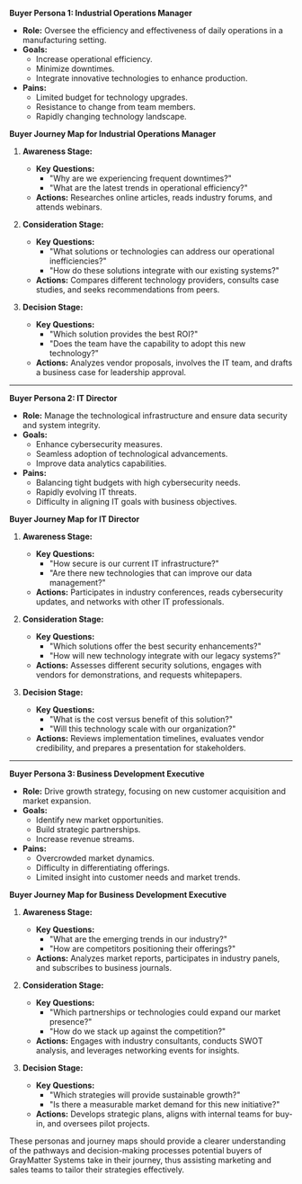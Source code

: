 **Buyer Persona 1: Industrial Operations Manager**

- **Role:** Oversee the efficiency and effectiveness of daily operations in a manufacturing setting.
- **Goals:** 
  - Increase operational efficiency.
  - Minimize downtimes.
  - Integrate innovative technologies to enhance production.
- **Pains:**
  - Limited budget for technology upgrades.
  - Resistance to change from team members.
  - Rapidly changing technology landscape.

**Buyer Journey Map for Industrial Operations Manager**

1. **Awareness Stage:**
   - **Key Questions:** 
     - "Why are we experiencing frequent downtimes?"
     - "What are the latest trends in operational efficiency?"
   - **Actions:** Researches online articles, reads industry forums, and attends webinars.

2. **Consideration Stage:**
   - **Key Questions:** 
     - "What solutions or technologies can address our operational inefficiencies?"
     - "How do these solutions integrate with our existing systems?"
   - **Actions:** Compares different technology providers, consults case studies, and seeks recommendations from peers.

3. **Decision Stage:**
   - **Key Questions:** 
     - "Which solution provides the best ROI?"
     - "Does the team have the capability to adopt this new technology?"
   - **Actions:** Analyzes vendor proposals, involves the IT team, and drafts a business case for leadership approval.

---

**Buyer Persona 2: IT Director**

- **Role:** Manage the technological infrastructure and ensure data security and system integrity.
- **Goals:**
  - Enhance cybersecurity measures.
  - Seamless adoption of technological advancements.
  - Improve data analytics capabilities.
- **Pains:**
  - Balancing tight budgets with high cybersecurity needs.
  - Rapidly evolving IT threats.
  - Difficulty in aligning IT goals with business objectives.

**Buyer Journey Map for IT Director**

1. **Awareness Stage:**
   - **Key Questions:** 
     - "How secure is our current IT infrastructure?"
     - "Are there new technologies that can improve our data management?"
   - **Actions:** Participates in industry conferences, reads cybersecurity updates, and networks with other IT professionals.

2. **Consideration Stage:**
   - **Key Questions:** 
     - "Which solutions offer the best security enhancements?"
     - "How will new technology integrate with our legacy systems?"
   - **Actions:** Assesses different security solutions, engages with vendors for demonstrations, and requests whitepapers.

3. **Decision Stage:**
   - **Key Questions:** 
     - "What is the cost versus benefit of this solution?"
     - "Will this technology scale with our organization?"
   - **Actions:** Reviews implementation timelines, evaluates vendor credibility, and prepares a presentation for stakeholders.

---

**Buyer Persona 3: Business Development Executive**

- **Role:** Drive growth strategy, focusing on new customer acquisition and market expansion.
- **Goals:**
  - Identify new market opportunities.
  - Build strategic partnerships.
  - Increase revenue streams.
- **Pains:**
  - Overcrowded market dynamics.
  - Difficulty in differentiating offerings.
  - Limited insight into customer needs and market trends.

**Buyer Journey Map for Business Development Executive**

1. **Awareness Stage:**
   - **Key Questions:** 
     - "What are the emerging trends in our industry?"
     - "How are competitors positioning their offerings?"
   - **Actions:** Analyzes market reports, participates in industry panels, and subscribes to business journals.

2. **Consideration Stage:**
   - **Key Questions:** 
     - "Which partnerships or technologies could expand our market presence?"
     - "How do we stack up against the competition?"
   - **Actions:** Engages with industry consultants, conducts SWOT analysis, and leverages networking events for insights.

3. **Decision Stage:**
   - **Key Questions:** 
     - "Which strategies will provide sustainable growth?"
     - "Is there a measurable market demand for this new initiative?"
   - **Actions:** Develops strategic plans, aligns with internal teams for buy-in, and oversees pilot projects.

These personas and journey maps should provide a clearer understanding of the pathways and decision-making processes potential buyers of GrayMatter Systems take in their journey, thus assisting marketing and sales teams to tailor their strategies effectively.